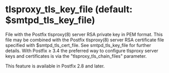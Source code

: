 # tlsproxy_tls_key_file (default: $smtpd_tls_key_file)
 File with the Postfix tlsproxy(8) server RSA private key in PEM
format. This file may be combined with the Postfix tlsproxy(8) server
RSA certificate file specified with $smtpd\_tls\_cert\_file. See
smtpd\_tls\_key\_file for further details. With Postfix ≥ 3.4 the
preferred way to configure tlsproxy server keys and certificates is via
the "tlsproxy\_tls\_chain\_files" parameter. 


 This feature is available in Postfix 2.8 and later. 


